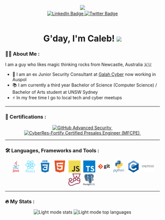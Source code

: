 <div id="header" align="center">
  <img src="https://media.giphy.com/media/M9gbBd9nbDrOTu1Mqx/giphy.gif" width="100"/>
    <div id="badges">
    <a href="https://www.linkedin.com/in/calebwatts01/">
      <img src="https://img.shields.io/badge/LinkedIn-blue?style=for-the-badge&logo=linkedin&logoColor=white" alt="LinkedIn Badge"/>
    </a>
    <a href="https://twitter.com/calebjwatts">
      <img src="https://img.shields.io/badge/Twitter-blue?style=for-the-badge&logo=twitter&logoColor=white" alt="Twitter Badge"/>
    </a>
  </div>
  <img src="https://komarev.com/ghpvc/?username=hackermonke&style=flat-square&color=blue" alt=""/>
  <h1>
    G'day, I'm Caleb!
    <img src="https://media.giphy.com/media/hvRJCLFzcasrR4ia7z/giphy.gif" width="28px"/>
  </h1>
</div>

### :man_technologist: About Me :
I am a guy who likes magic thinking rocks from Newcastle, Australia 🇦🇺

- 🦜 I am an ex Junior Security Consultant at [Galah Cyber](https://www.galahcyber.com.au) now working in Auspol
- 📚 I am currently a third year Bachelor of Science (Computer Science) / Bachelor of Arts student at UNSW Sydney
- ⚡ In my free time I go to local tech and cyber meetups


---

### 📖 Certifications :
<div align="center">
  <a href="https://www.credly.com/badges/05b413fe-737f-4323-a54a-68d16990dcd3/public_url">
    <img src="https://github.com/hackermonke/hackermonke/blob/main/github-advanced-security.png" title="GitHub Advanced Security" alt="GitHub Advanced Security" width="128" height="128"/>&nbsp;
  </a>
  <a href="https://www.credly.com/badges/2d0a6043-585a-42cb-9f82-9656bde04f87/public_url">
    <img src="https://github.com/hackermonke/hackermonke/blob/main/cyberres-fortify-certified-presales-engineer-mfcpe.png" title="CyberRes-Fortify Certified Presales Engineer (MFCPE)" alt="CyberRes-Fortify Certified Presales Engineer (MFCPE)" width="128" height="128"/>&nbsp;
  </a>
</div>

---

### :hammer_and_wrench: Languages, Frameworks and Tools :
<div align="center">
  <img src="https://github.com/devicons/devicon/blob/master/icons/java/java-original-wordmark.svg" title="Java" alt="Java" width="40" height="40"/>&nbsp;
  <img src="https://github.com/devicons/devicon/blob/master/icons/react/react-original-wordmark.svg" title="React" alt="React" width="40" height="40"/>&nbsp;
  <img src="https://github.com/devicons/devicon/blob/master/icons/css3/css3-plain-wordmark.svg"  title="CSS3" alt="CSS" width="40" height="40"/>&nbsp;
  <img src="https://github.com/devicons/devicon/blob/master/icons/html5/html5-original.svg" title="HTML5" alt="HTML" width="40" height="40"/>&nbsp;
  <img src="https://github.com/devicons/devicon/blob/master/icons/javascript/javascript-original.svg" title="JavaScript" alt="JavaScript" width="40" height="40"/>&nbsp;
  <img src="https://github.com/devicons/devicon/blob/master/icons/typescript/typescript-original.svg" title="TypeScript" alt="TypeScript" width="40" height="40"/>&nbsp;
  <img src="https://github.com/devicons/devicon/blob/master/icons/git/git-original-wordmark.svg" title="Git" **alt="Git" width="40" height="40"/>&nbsp;
  <img src="https://github.com/devicons/devicon/blob/master/icons/python/python-original-wordmark.svg" title="Python" **alt="Python" width="40" height="40"/>&nbsp;
  <img src="https://github.com/devicons/devicon/blob/master/icons/c/c-original.svg" title="C" **alt="C" width="40" height="40"/>&nbsp;
  <img src="https://github.com/devicons/devicon/blob/master/icons/express/express-original-wordmark.svg" title="Express" **alt="Express" width="40" height="40"/>&nbsp;
  <img src="https://github.com/devicons/devicon/blob/master/icons/jest/jest-plain.svg" title="Jest" **alt="Jest" width="40" height="40"/>&nbsp;
  <img src="https://github.com/devicons/devicon/blob/master/icons/postgresql/postgresql-original-wordmark.svg" title="Postgres" **alt="Postgres" width="40" height="40"/>&nbsp;
  
</div>

---

### :fire: My Stats :
<div align="center">
  <picture>
    <source media="(prefers-color-scheme: dark)" srcset="https://github-readme-stats.vercel.app/api?username=hackermonke&show_icons=true&theme=dark&hide_border=true&bg_color=ffffff00">
    <img alt="Light mode stats" src="https://github-readme-stats.vercel.app/api?username=hackermonke&show_icons=true&theme=default&hide_border=true">
  </picture>
  <picture>
    <source media="(prefers-color-scheme: dark)" srcset="https://github-readme-stats.vercel.app/api/top-langs/?username=hackermonke&langs_count=10&layout=compact&theme=dark&hide_border=true&bg_color=ffffff00">
    <img alt="Light mode top languages" src="https://github-readme-stats.vercel.app/api/top-langs/?username=hackermonke&langs_count=10&layout=compact&theme=default&hide_border=true">
  </picture>
</div>
